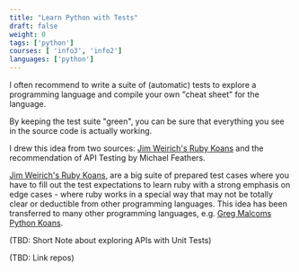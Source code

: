 ```yaml
---
title: "Learn Python with Tests"
draft: false
weight: 0
tags: ['python']
courses: [ 'info3', 'info2']
languages: ['python']
---
```


I often recommend to write a suite of (automatic) tests to explore a programming language
and compile your own "cheat sheet" for the language.

By keeping the test suite "green", you can be sure that everything you see in the 
source code is actually working.

I drew this idea from two sources: [Jim Weirich's Ruby Koans](https://www.rubykoans.com/) and the 
recommendation of API Testing by Michael Feathers.

[Jim Weirich's Ruby Koans](https://www.rubykoans.com/), are a big
suite of prepared test cases where you have to fill out the test expectations to learn ruby
with a strong emphasis on edge cases - where ruby works in a special way that may not be
totally clear or deductible from other programming languages. This idea has been transferred to
many other programming languages, e.g. [Greg Malcoms Python Koans](https://github.com/gregmalcolm/python_koans).

(TBD: Short Note about exploring APIs with Unit Tests)

(TBD: Link repos)


<!--
# Links for Learning Python with Tests:

- The repo: [https://github.com/htw-imi-info3/python-learning](https://github.com/htw-imi-info3/python-learning)

- [The Python Standard Library](https://docs.python.org/release/3.11.2/library/index.html)
- [The Python Language Reference](https://docs.python.org/release/3.11.2/reference/index.html)
- [Python Unit Tests](https://docs.python.org/3/library/unittest.html), list of available assertions in [TestCase](https://docs.python.org/3/library/unittest.html#unittest.TestCase) 

-->